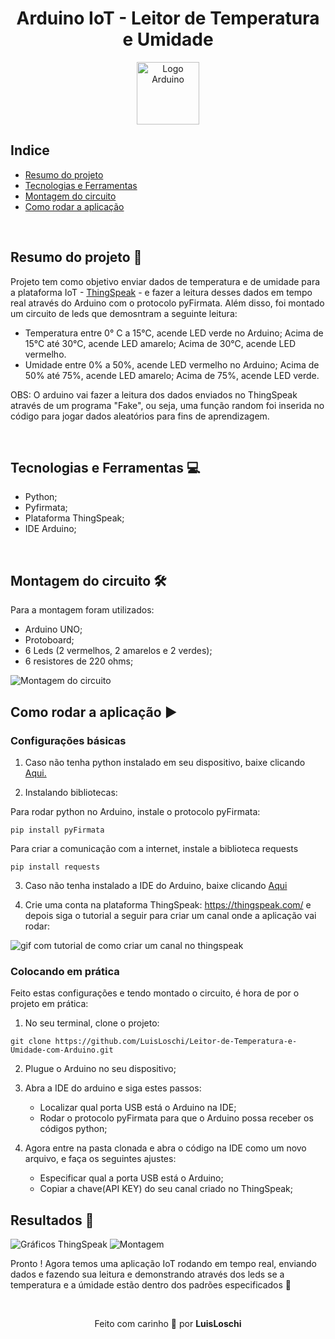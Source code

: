 <h1 align="center">
  Arduino IoT - Leitor de Temperatura e Umidade
</h1>

<p align="center">
  <img height=100  src="https://www.aranacorp.com/wp-content/uploads/python-arduino.png" alt="Logo Arduino">
</p>

## Indice
- [Resumo do projeto](#summary)
- [Tecnologias e Ferramentas](#technologies)
- [Montagem do circuito](#circuit)
- [Como rodar a aplicação](#project)

<br/>


<a name="summary"></a>
## Resumo do projeto 📝

<p> 
Projeto tem como objetivo enviar dados de temperatura e de umidade para a plataforma IoT - <a href="https://thingspeak.com/">ThingSpeak</a> - e fazer a leitura desses dados em tempo real através do Arduino com o protocolo pyFirmata. Além disso, foi montado um circuito de leds que demosntram a seguinte leitura:
  
- Temperatura entre 0° C a 15°C, acende LED verde no Arduino; Acima de 15°C até 30°C, acende LED amarelo; Acima de 30°C, acende LED vermelho.
- Umidade entre 0% a 50%, acende LED vermelho no Arduino; Acima de 50% até 75%, acende LED amarelo; Acima de 75%, acende LED verde.
  
OBS: O arduino vai fazer a leitura dos dados enviados no ThingSpeak através de um programa "Fake", ou seja, uma função random foi inserida no código para jogar dados aleatórios para fins de aprendizagem. 
</p>

<br />

<a name="technologies"></a>
## Tecnologias e Ferramentas 💻
- Python;
- Pyfirmata;
- Plataforma ThingSpeak;
- IDE Arduino;

<br />

<a name="circuit"></a>
## Montagem do circuito 🛠

Para a montagem foram utilizados:
  - Arduino UNO;
  - Protoboard;
  - 6 Leds (2 vermelhos, 2 amarelos e 2 verdes);
  - 6 resistores de 220 ohms;
  
<img src="" alt="Montagem do circuito" />

<br />

<a name="project"></a>
## Como rodar a aplicação ▶

### Configurações básicas

1. Caso não tenha python instalado em seu dispositivo, baixe clicando <a href="https://www.python.org/downloads/" >Aqui.</a>

2. Instalando bibliotecas:

Para rodar python no Arduino, instale o protocolo pyFirmata:
```
pip install pyFirmata
```

Para criar a comunicação com a internet, instale a biblioteca requests 
```
pip install requests
```

3. Caso não tenha instalado a IDE do Arduino, baixe clicando <a href="https://www.arduino.cc/en/software" >Aqui</a>

4. Crie uma conta na plataforma ThingSpeak: https://thingspeak.com/ e depois siga o tutorial a seguir para criar um canal onde a aplicação vai rodar:

<img src="" alt="gif com tutorial de como criar um canal no thingspeak" />

### Colocando em prática

Feito estas configurações e tendo montado o circuito, é hora de por o projeto em prática:

1. No seu terminal, clone o projeto:
```
git clone https://github.com/LuisLoschi/Leitor-de-Temperatura-e-Umidade-com-Arduino.git 
```
2. Plugue o Arduino no seu dispositivo;

3. Abra a IDE do arduino e siga estes passos:
    - Localizar qual porta USB está o Arduino na IDE;
    - Rodar o protocolo pyFirmata para que o Arduino possa receber os códigos python;

4. Agora entre na pasta clonada e abra o código na IDE como um novo arquivo, e faça os seguintes ajustes:
    - Especificar qual a porta USB está o Arduino;
    - Copiar a chave(API KEY) do seu canal criado no ThingSpeak;

## Resultados 🚀

<img src="" alt="Gráficos ThingSpeak" />

<img src="" alt="Montagem" />

<p>
  Pronto ! Agora temos uma aplicação IoT rodando em tempo real, enviando dados e fazendo sua leitura e demonstrando através dos leds se a temperatura e a úmidade estão dentro dos   padrões especificados 🎉
</p>

<br />
 
<p align="center">
  Feito com carinho 💙 por <b>LuisLoschi</b>
</p>


